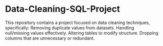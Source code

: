 # Data-Cleaning-SQL-Project
This repository contains a project focused on data cleaning techniques, specifically:  Removing duplicate values from datasets.  Handling null/missing values effectively.  Altering tables to modify structure.  Dropping columns that are unnecessary or redundant.
